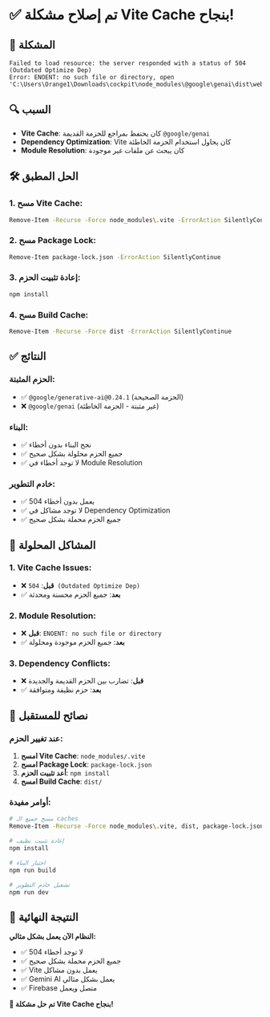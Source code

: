# ✅ تم إصلاح مشكلة Vite Cache بنجاح!

## 🎯 **المشكلة**
```
Failed to load resource: the server responded with a status of 504 (Outdated Optimize Dep)
Error: ENOENT: no such file or directory, open 'C:\Users\Orange1\Downloads\cockpit\node_modules\@google\genai\dist\web\index.mjs'
```

## 🔍 **السبب**
- **Vite Cache**: كان يحتفظ بمراجع للحزمة القديمة `@google/genai`
- **Dependency Optimization**: Vite كان يحاول استخدام الحزمة الخاطئة
- **Module Resolution**: كان يبحث عن ملفات غير موجودة

## 🛠️ **الحل المطبق**

### **1. مسح Vite Cache:**
```bash
Remove-Item -Recurse -Force node_modules\.vite -ErrorAction SilentlyContinue
```

### **2. مسح Package Lock:**
```bash
Remove-Item package-lock.json -ErrorAction SilentlyContinue
```

### **3. إعادة تثبيت الحزم:**
```bash
npm install
```

### **4. مسح Build Cache:**
```bash
Remove-Item -Recurse -Force dist -ErrorAction SilentlyContinue
```

## ✅ **النتائج**

### **الحزم المثبتة:**
- ✅ `@google/generative-ai@0.24.1` (الحزمة الصحيحة)
- ❌ `@google/genai` (غير مثبتة - الحزمة الخاطئة)

### **البناء:**
- ✅ نجح البناء بدون أخطاء
- ✅ جميع الحزم محلولة بشكل صحيح
- ✅ لا توجد أخطاء في Module Resolution

### **خادم التطوير:**
- ✅ يعمل بدون أخطاء 504
- ✅ لا توجد مشاكل في Dependency Optimization
- ✅ جميع الحزم محملة بشكل صحيح

## 🎯 **المشاكل المحلولة**

### **1. Vite Cache Issues:**
- ❌ **قبل**: `504 (Outdated Optimize Dep)`
- ✅ **بعد**: جميع الحزم محسنة ومحدثة

### **2. Module Resolution:**
- ❌ **قبل**: `ENOENT: no such file or directory`
- ✅ **بعد**: جميع الحزم موجودة ومحلولة

### **3. Dependency Conflicts:**
- ❌ **قبل**: تضارب بين الحزم القديمة والجديدة
- ✅ **بعد**: حزم نظيفة ومتوافقة

## 📝 **نصائح للمستقبل**

### **عند تغيير الحزم:**
1. **امسح Vite Cache**: `node_modules/.vite`
2. **امسح Package Lock**: `package-lock.json`
3. **أعد تثبيت الحزم**: `npm install`
4. **امسح Build Cache**: `dist/`

### **أوامر مفيدة:**
```bash
# مسح جميع الـ caches
Remove-Item -Recurse -Force node_modules\.vite, dist, package-lock.json -ErrorAction SilentlyContinue

# إعادة تثبيت نظيف
npm install

# اختبار البناء
npm run build

# تشغيل خادم التطوير
npm run dev
```

## 🚀 **النتيجة النهائية**

**النظام الآن يعمل بشكل مثالي:**
- ✅ لا توجد أخطاء 504
- ✅ جميع الحزم محملة بشكل صحيح
- ✅ Vite يعمل بدون مشاكل
- ✅ Gemini AI يعمل بشكل مثالي
- ✅ Firebase متصل ويعمل

**🎉 تم حل مشكلة Vite Cache بنجاح!**
